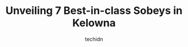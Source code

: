 ---
layout: ampstory
image: https://i0.wp.com/www.auto.or.id/wp-content/uploads/2023/06/sobeys-invermere-0-kelowna-1686325395.jpeg?resize=640,853
author: techidn
featured: false
description: Kelowna, British Columbia, Canada is a haven for Sobeys enthusiasts, boasting an impressive array of 7 top-notch establishments. Whether youre a seasoned connoisseur or simply curious to ex
title: Unveiling 7 Best-in-class Sobeys in Kelowna
cover:
   title: Unveiling 7 Best-in-class Sobeys in Kelowna
   subtitle: AUTO.OR.ID
   background: https://www.auto.or.id/wp-content/uploads/2023/06/sobeys-invermere-0-kelowna-1686325395.jpeg

pages: 
 - layout: thirds
   top: <h1>#1 Safeway Downtown Kelowna</h1>
   bottom: "<p>Great little grocery store. Close and convenient for I live downtown. Staff is polite, and the prices are comparable to other nearby alternatives. I would give it 5 stars</p>"
   background: https://www.auto.or.id/wp-content/uploads/2023/06/sobeys-invermere-1-kelowna-1686325397.jpeg
   backgroundblur: true
 - layout: thirds
   top: <h1>#2 Sobeys - Invermere</h1>
   bottom: "<p>750 4 St, Invermere, BC V0A 1K0, Canada</p>"
   background: https://www.auto.or.id/wp-content/uploads/2023/06/sobeys-invermere-2-kelowna-1686325398.jpeg
   cta:
      link: https://www.auto.or.id/unveiling-7-best-in-class-sobeys-in-kelowna/
      text: Unveiling 7 Best-in-class Sobeys in Kelowna
 - layout: thirds
   top: <h1>#3 Sobeys - Olds</h1>
   bottom: "<p>6700 46 St #300, Olds, AB T4H 3Z0, Canada</p>"
   background: https://images.unsplash.com/photo-1568616389647-1ca300610d99?ixlib=rb-4.0.3&ixid=MnwxMjA3fDB8MHxwaG90by1wYWdlfHx8fGVufDB8fHx8&auto=format&fit=crop&w=640&h=853&q=80
   cta:
      link: https://www.auto.or.id/unveiling-7-best-in-class-sobeys-in-kelowna/
      text: Unveiling 7 Best-in-class Sobeys in Kelowna
 - layout: thirds
   top: <h1>#4 Choices Markets</h1>
   bottom: "<p>1937 Harvey Ave, Kelowna, BC V1Y 6G6, Canada</p>"
   background: https://images.unsplash.com/photo-1570730325943-d6cc45ec31b2?ixlib=rb-4.0.3&ixid=MnwxMjA3fDB8MHxwaG90by1wYWdlfHx8fGVufDB8fHx8&auto=format&fit=crop&w=640&h=853&q=80
   cta:
      link: https://www.auto.or.id/unveiling-7-best-in-class-sobeys-in-kelowna/
      text: Unveiling 7 Best-in-class Sobeys in Kelowna
 - layout: thirds
   top: <h1>#5 FreshCo Hwy 97 & Leckie</h1>
   bottom: "<p>2339 BC-97 #500, Kelowna, BC V1X 4H9, Canada</p>"
   background: https://images.unsplash.com/photo-1568616388993-4e1a60b29532?ixlib=rb-4.0.3&ixid=MnwxMjA3fDB8MHxwaG90by1wYWdlfHx8fGVufDB8fHx8&auto=format&fit=crop&w=640&h=853&q=80
   cta:
      link: https://www.auto.or.id/unveiling-7-best-in-class-sobeys-in-kelowna/
      text: Unveiling 7 Best-in-class Sobeys in Kelowna
 - layout: thirds
   top: <h1>#6 Save-On-Foods</h1>
   bottom: "<p>2475 Dobbin Rd, West Kelowna, BC V4T 2E9, Canada</p>"
   background: https://images.unsplash.com/photo-1639928204495-14caa69ed1b5?ixlib=rb-4.0.3&ixid=MnwxMjA3fDB8MHxwaG90by1wYWdlfHx8fGVufDB8fHx8&auto=format&fit=crop&w=640&h=853&q=80
   cta:
      link: https://www.auto.or.id/unveiling-7-best-in-class-sobeys-in-kelowna/
      text: Unveiling 7 Best-in-class Sobeys in Kelowna
 - layout: thirds
   top: <h1>#7 IGA</h1>
   bottom: "<p>590 Hwy 33, Kelowna, BC V1X 6A8, Canada</p>"
   background: https://images.unsplash.com/photo-1632495288245-811aa76d8a32?ixlib=rb-4.0.3&ixid=MnwxMjA3fDB8MHxwaG90by1wYWdlfHx8fGVufDB8fHx8&auto=format&fit=crop&w=640&h=853&q=80
   cta:
      link: https://www.auto.or.id/unveiling-7-best-in-class-sobeys-in-kelowna/
      text: Unveiling 7 Best-in-class Sobeys in Kelowna
 - layout: thirds
   middle: Continue reading...
   background: https://images.unsplash.com/photo-1612872808082-769cfb59b67d?ixlib=rb-4.0.3&ixid=MnwxMjA3fDB8MHxwaG90by1wYWdlfHx8fGVufDB8fHx8&auto=format&fit=crop&w=640&h=853&q=80
   cta:
      link: https://www.auto.or.id/unveiling-7-best-in-class-sobeys-in-kelowna/
      text: Unveiling 7 Best-in-class Sobeys in Kelowna

---